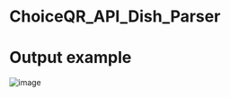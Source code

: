 # ChoiceQR_API_Dish_Parser

# Output example
![image](https://github.com/METIZON/ChoiceQR_API_Dish_Parser/assets/63011952/8d019582-d4ae-47f1-a25e-4cdcfdedbfaf)

